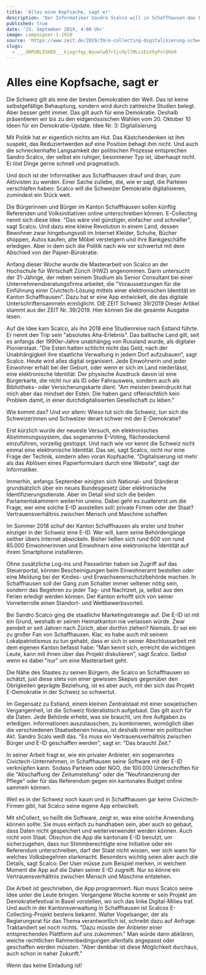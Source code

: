 ```yaml
---
title: 'Alles eine Kopfsache, sagt er'
description: 'Der Informatiker Sandro Scalco will in Schaffhausen das E-Collecting einführen.'
published: true
date: '23. September 2019, 4:00 Uhr'
image: campaigner-1-1920
source: 'https://www.zeit.de/2019/39/e-collecting-digitalisierung-schweiz-volksinitiativen-online-schaffhausen/komplettansicht'
slugs:
  - ___UNPUBLISHED___kjogrfqy_WyuoCwB7rSjcHyllMLczEsV5yPxlQkb9
---
```


# Alles eine Kopfsache, sagt er

Die Schweiz gilt als eine der besten Demokratien der Welt. Das ist keine selbstgefällige Behauptung, sondern wird durch zahlreiche Studien belegt. Aber besser geht immer. Das gilt auch für eine Demokratie. Deshalb präsentieren wir bis zu den eidgenössischen Wahlen vom 20. Oktober 10 Ideen für ein Demokratie-Update. Idee Nr. 3: Digitalisierung

Mit Politik hat er eigentlich nichts am Hut. Das Kästchendenken ist ihm suspekt, das Reduziertwerden auf eine Position behagt ihm nicht. Und auch die schneckenhafte Langsamkeit der politischen Prozesse entsprechen Sandro Scalco, der selbst ein ruhiger, besonnener Typ ist, überhaupt nicht. Er löst Dinge gerne schnell und pragmatisch.

Und doch ist der Informatiker aus Schaffhausen drauf und dran, zum Aktivisten zu werden. Einer Sache zuliebe, die, wie er sagt, die Parteien verschlafen haben: Scalco will die Schweizer Demokratie digitalisieren, zumindest ein Stück weit.

Die Bürgerinnen und Bürger im Kanton Schaffhausen sollen künftig Referenden und Volksinitiativen online unterschreiben können. E-Collecting nennt sich diese Idee. "Das wäre viel günstiger, einfacher und schneller", sagt Scalco. Und dazu eine kleine Revolution in einem Land, dessen Bewohner zwar hingebungsvoll im Internet Kleider, Schuhe, Bücher shoppen, Autos kaufen, alte Möbel versteigern und ihre Bankgeschäfte erledigen. Aber in dem sich die Politik nach wie vor schwertut mit dem Abschied von der Papier-Bürokratie.

Anfang dieser Woche wurde die Masterarbeit von Scalco an der Hochschule für Wirtschaft Zürich (HWZ) angenommen. Darin untersucht der 31-Jährige, der neben seinem Studium als Senior Consultant bei einer Unternehmensberatungsfirma arbeitet, die "Voraussetzungen für die Einführung einer Civictech-Lösung mittels einer elektronischen Identität im Kanton Schaffhausen". Dazu hat er eine App entwickelt, die das digitale Unterschriftensammeln ermöglicht.
DIE ZEIT Schweiz 39/2019
Dieser Artikel stammt aus der ZEIT Nr. 39/2019. Hier können Sie die gesamte Ausgabe lesen.

Auf die Idee kam Scalco, als ihn 2018 eine Studienreise nach Estland führte. Er nennt den Trip sein "absolutes Aha-Erlebnis". Das baltische Land gilt, seit es anfangs der 1990er-Jahre unabhängig von Russland wurde, als digitaler Pionierstaat. "Die Esten hatten schlicht nicht das Geld, nach der Unabhängigkeit ihre staatliche Verwaltung in jedem Dorf aufzubauen", sagt Scalco. Heute wird alles digital organisiert. Jede Einwohnerin und jeder Einwohner erhält bei der Geburt, oder wenn er sich im Land niederlässt, eine elektronische Identität. Der physische Ausdruck davon ist eine Bürgerkarte, die nicht nur als ID oder Fahrausweis, sondern auch als Bibliotheks- oder Versicherungskarte dient. "Am meisten beeindruckt hat mich aber das mindset der Esten. Die haben ganz offensichtlich kein Problem damit, in einer durchdigitalisierten Gesellschaft zu leben."

Wie kommt das? Und vor allem: Wieso tut sich die Schweiz, tun sich die Schweizerinnen und Schweizer derart schwer mit der E-Demokratie?

Erst kürzlich wurde der neueste Versuch, ein elektronisches Abstimmungssystem, das sogenannte E-Voting, flächendeckend einzuführen, vorzeitig gestoppt. Und nach wie vor kennt die Schweiz nicht einmal eine elektronische Identität. Das sei, sagt Scalco, nicht nur eine Frage der Technik, sondern allen voran Kopfsache. "Digitalisierung ist mehr als das Ablösen eines Papierformulars durch eine Website", sagt der Informatiker.

Immerhin, anfangs September einigten sich National- und Ständerat grundsätzlich über ein neues Bundesgesetz über elektronische Identifizierungsdienste. Aber im Detail sind sich die beiden Parlamentskammern weiterhin uneins. Dabei geht es zuallererst um die Frage, wer eine solche E-ID ausstellen soll: private Firmen oder der Staat?
Vertrauensverhältnis zwischen Mensch und Maschine schaffen

Im Sommer 2018 schuf der Kanton Schaffhausen als erster und bisher einziger in der Schweiz eine E-ID. Wer will, kann seine Behördengänge seither übers Internet abwickeln. Bisher ließen sich rund 600 von rund 85.000 Einwohnerinnen und Einwohnern eine elektronische Identität auf ihrem Smartphone installieren.

Ohne zusätzliche Log-ins und Passwörter haben sie Zugriff auf das Steuerportal, können Bescheinigungen beim Einwohneramt bestellen oder eine Meldung bei der Kindes- und Erwachsenenschutzbehörde machen. In Schaffhausen soll der Gang zum Schalter immer seltener nötig sein, sondern das Begehren zu jeder Tag- und Nachtzeit, ja, selbst aus den Ferien erledigt werden können. Der Kanton erhofft sich von seiner Vorreiterrolle einen Standort- und Wettbewerbsvorteil.

Bei Sandro Scalco ging die staatliche Marketingstrategie auf. Die E-ID ist mit ein Grund, weshalb er seinen Heimatkanton nie verlassen würde. Zwar pendelt er seit Jahren nach Zürich, aber dorthin ziehen? Niemals. Er sei ein zu großer Fan von Schaffhausen. Klar, es habe auch mit seinem Lokalpatriotismus zu tun gehabt, dass er sich in seiner Abschlussarbeit mit dem eigenen Kanton befasst habe: "Man kennt sich, erreicht die wichtigen Leute, kann mit ihnen über das Projekt diskutieren", sagt Scalco. Selbst wenn es dabei "nur" um eine Masterarbeit geht.

Die Nähe des Staates zu seinen Bürgern, die Scalco an Schaffhausen so schätzt, just diese stets von einer gewissen Skepsis gegenüber den Obrigkeiten geprägte Beziehung, ist es aber auch, mit der sich das Projekt E-Demokratie in der Schweiz so schwertut.

Im Gegensatz zu Estland, einem kleinen Zentralstaat mit einer sowjetischen Vergangenheit, ist die Schweiz föderalistisch aufgebaut. Das gilt auch für die Daten. Jede Behörde erhebt, was sie braucht, um ihre Aufgaben zu erledigen. Informationen auszutauschen, zu kombinieren, womöglich über die verschiedenen Staatsebenen hinaus, ist deshalb immer ein politischer Akt. Sandro Scalo weiß das. "Es muss ein Vertrauensverhältnis zwischen Bürger und E-ID geschaffen werden", sagt er: "Das braucht Zeit."

In seiner Arbeit fragt er, wie ein privater Anbieter, ein sogenanntes Civictech-Unternehmen, in Schaffhausen seine Software mit der E-ID verknüpfen kann. Sodass Parteien oder NGO, die 100.000 Unterschriften für die "Abschaffung der Zeitumstellung" oder die "Neufinanzierung der Pflege" oder für das Referendum gegen ein kantonales Budget online sammeln können.

Weil es in der Schweiz noch kaum und in Schaffhausen gar keine Civictech-Firmen gibt, hat Scalco seine eigene App entwickelt.

Mit shCollect, so heißt die Software, zeigt er, was eine solche Anwendung können sollte: Sie muss einfach zu handhaben sein, aber auch so gebaut, dass Daten nicht gespeichert und weiterverwendet werden können. Auch nicht vom Staat. Obschon die App die kantonale E-ID benutzt, um sicherzugehen, dass nur Stimmberechtigte eine Initiative oder ein Referendum unterschreiben, darf der Staat nicht wissen, wer sich wann für welches Volksbegehren starkmacht. Besonders wichtig seien aber auch die Details, sagt Scalco: Der User müsse zum Beispiel merken, in welchem Moment die App auf die Daten seiner E-ID zugreift. Nur so könne ein Vertrauensverhältnis zwischen Mensch und Maschine entstehen.

Die Arbeit ist geschrieben, die App programmiert. Nun muss Scalco seine Idee unter die Leute bringen. Vergangene Woche konnte er sein Projekt am Demokratiefestival in Basel vorstellen, wo sich das linke Digital-Milieu traf. Und auch in der Kantonsverwaltung in Schaffhausen ist Scalcos E-Collecting-Projekt bestens bekannt. Walter Vogelsanger, der als Regierungsrat für das Thema verantwortlich ist, schreibt dazu auf Anfrage: Traktandiert sei noch nichts. "Dazu müsste der Anbieter einer entsprechenden Plattform auf uns zukommen." Man würde dann abklären, welche rechtlichen Rahmenbedingungen allenfalls angepasst oder geschaffen werden müssten. "Aber denkbar ist diese Möglichkeit durchaus, auch schon in naher Zukunft."

Wenn das keine Einladung ist!
